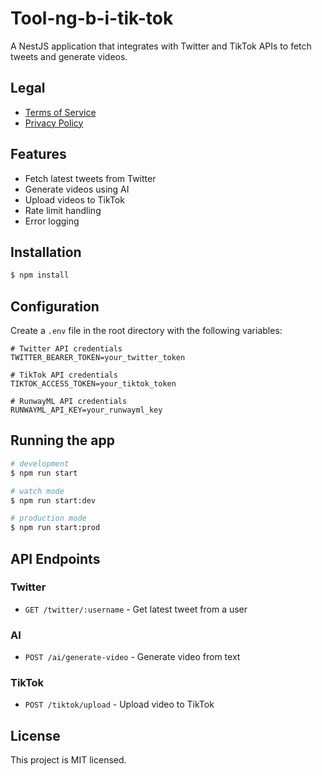 # Tool-ng-b-i-tik-tok

A NestJS application that integrates with Twitter and TikTok APIs to fetch tweets and generate videos.

## Legal

- [Terms of Service](public/terms-of-service.md)
- [Privacy Policy](public/privacy-policy.md)

## Features

- Fetch latest tweets from Twitter
- Generate videos using AI
- Upload videos to TikTok
- Rate limit handling
- Error logging

## Installation

```bash
$ npm install
```

## Configuration

Create a `.env` file in the root directory with the following variables:

```env
# Twitter API credentials
TWITTER_BEARER_TOKEN=your_twitter_token

# TikTok API credentials
TIKTOK_ACCESS_TOKEN=your_tiktok_token

# RunwayML API credentials
RUNWAYML_API_KEY=your_runwayml_key
```

## Running the app

```bash
# development
$ npm run start

# watch mode
$ npm run start:dev

# production mode
$ npm run start:prod
```

## API Endpoints

### Twitter
- `GET /twitter/:username` - Get latest tweet from a user

### AI
- `POST /ai/generate-video` - Generate video from text

### TikTok
- `POST /tiktok/upload` - Upload video to TikTok

## License

This project is MIT licensed.
